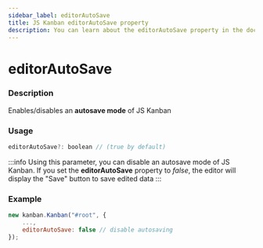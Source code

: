 ```yaml
---
sidebar_label: editorAutoSave
title: JS Kanban editorAutoSave property
description: You can learn about the editorAutoSave property in the documentation of the JavaScript Kanban library. Browse developer guides and API reference, try out code examples and live demos.
---
```


# editorAutoSave

### Description

Enables/disables an **autosave mode** of JS Kanban

### Usage

```js
editorAutoSave?: boolean // (true by default)
```

:::info
Using this parameter, you can disable an autosave mode of JS Kanban. If you set the **editorAutoSave** property to *false*, the editor will display the "Save" button to save edited data
:::

### Example

```jsx {3}
new kanban.Kanban("#root", {
	...,
	editorAutoSave: false // disable autosaving
});
```
